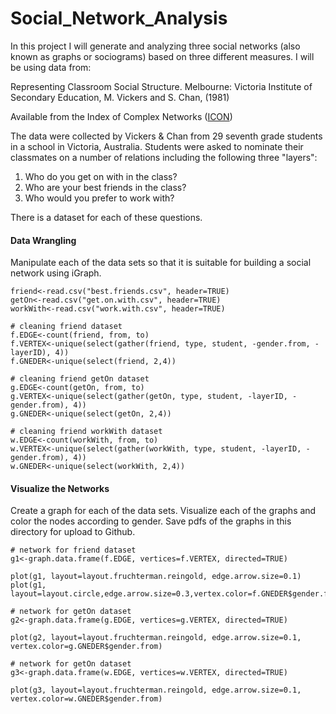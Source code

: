 # Social_Network_Analysis

In this project I will generate and analyzing three social networks (also known as graphs or sociograms) based on three different measures. I will be using data from:

Representing Classroom Social Structure. Melbourne: Victoria Institute of Secondary Education, M. Vickers and S. Chan, (1981)

Available from the Index of Complex Networks ([ICON](https://icon.colorado.edu/#!/))

The data were collected by Vickers & Chan from 29 seventh grade students in a school in Victoria, Australia. Students were asked to nominate their classmates on a number of relations including the following three "layers":  

1. Who do you get on with in the class?  
2. Who are your best friends in the class?  
3. Who would you prefer to work with?  

There is a dataset for each of these questions.

#### Data Wrangling

Manipulate each of the data sets so that it is suitable for building a social network using iGraph.

```{r}
friend<-read.csv("best.friends.csv", header=TRUE)
getOn<-read.csv("get.on.with.csv", header=TRUE)
workWith<-read.csv("work.with.csv", header=TRUE)
```

```{r}
# cleaning friend dataset
f.EDGE<-count(friend, from, to)
f.VERTEX<-unique(select(gather(friend, type, student, -gender.from, -layerID), 4))
f.GNEDER<-unique(select(friend, 2,4))

# cleaning friend getOn dataset
g.EDGE<-count(getOn, from, to)
g.VERTEX<-unique(select(gather(getOn, type, student, -layerID, -gender.from), 4))
g.GNEDER<-unique(select(getOn, 2,4))

# cleaning friend workWith dataset
w.EDGE<-count(workWith, from, to)
w.VERTEX<-unique(select(gather(workWith, type, student, -layerID, -gender.from), 4))
w.GNEDER<-unique(select(workWith, 2,4))

```

#### Visualize the Networks

Create a graph for each of the data sets. Visualize each of the graphs and color the nodes according to gender. Save pdfs of the graphs in this directory for upload to Github.

```{r}
# network for friend dataset
g1<-graph.data.frame(f.EDGE, vertices=f.VERTEX, directed=TRUE)

plot(g1, layout=layout.fruchterman.reingold, edge.arrow.size=0.1)
plot(g1, layout=layout.circle,edge.arrow.size=0.3,vertex.color=f.GNEDER$gender.from)

# network for getOn dataset
g2<-graph.data.frame(g.EDGE, vertices=g.VERTEX, directed=TRUE)

plot(g2, layout=layout.fruchterman.reingold, edge.arrow.size=0.1, vertex.color=g.GNEDER$gender.from)

# network for getOn dataset
g3<-graph.data.frame(w.EDGE, vertices=w.VERTEX, directed=TRUE)

plot(g3, layout=layout.fruchterman.reingold, edge.arrow.size=0.1, vertex.color=w.GNEDER$gender.from)

```



